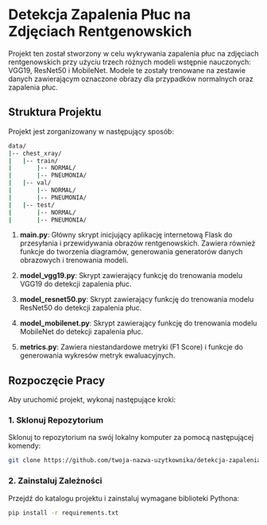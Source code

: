 # Detekcja Zapalenia Płuc na Zdjęciach Rentgenowskich

Projekt ten został stworzony w celu wykrywania zapalenia płuc na zdjęciach rentgenowskich przy użyciu trzech różnych modeli wstępnie nauczonych: VGG19, ResNet50 i MobileNet. Modele te zostały trenowane na zestawie danych zawierającym oznaczone obrazy dla przypadków normalnych oraz zapalenia płuc.

## Struktura Projektu
Projekt jest zorganizowany w następujący sposób:

```bash
data/
|-- chest_xray/
|   |-- train/
|       |-- NORMAL/
|       |-- PNEUMONIA/
|   |-- val/
|       |-- NORMAL/
|       |-- PNEUMONIA/
|   |-- test/
|       |-- NORMAL/
|       |-- PNEUMONIA/
```

1. **main.py**: Główny skrypt inicjujący aplikację internetową Flask do przesyłania i przewidywania obrazów rentgenowskich. Zawiera również funkcje do tworzenia diagramów, generowania generatorów danych obrazowych i trenowania modeli.

2. **model_vgg19.py**: Skrypt zawierający funkcję do trenowania modelu VGG19 do detekcji zapalenia płuc.

3. **model_resnet50.py**: Skrypt zawierający funkcję do trenowania modelu ResNet50 do detekcji zapalenia płuc.

4. **model_mobilenet.py**: Skrypt zawierający funkcję do trenowania modelu MobileNet do detekcji zapalenia płuc.

5. **metrics.py**: Zawiera niestandardowe metryki (F1 Score) i funkcje do generowania wykresów metryk ewaluacyjnych.

## Rozpoczęcie Pracy
Aby uruchomić projekt, wykonaj następujące kroki:

### 1. Sklonuj Repozytorium
Sklonuj to repozytorium na swój lokalny komputer za pomocą następującej komendy:

```bash
git clone https://github.com/twoja-nazwa-uzytkownika/detekcja-zapalenia-pluc.git
```

### 2. Zainstaluj Zależności
Przejdź do katalogu projektu i zainstaluj wymagane biblioteki Pythona:

```bash
pip install -r requirements.txt
```

